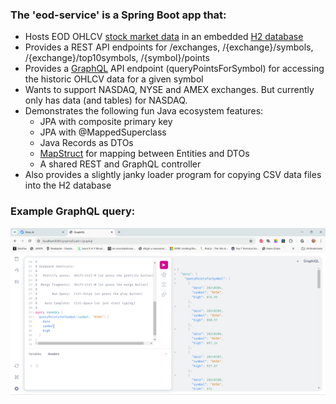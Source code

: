 ### The 'eod-service' is a Spring Boot app that:
- Hosts EOD OHLCV [stock market data](https://eoddata.com/) in an embedded [H2 database](https://www.h2database.com/html/main.html)
- Provides a REST API endpoints for /exchanges, /{exchange}/symbols, /{exchange}/top10symbols, /{symbol}/points
- Provides a [GraphQL](https://graphql.org/) API endpoint (queryPointsForSymbol) for accessing the historic OHLCV data for a given symbol
- Wants to support NASDAQ, NYSE and AMEX exchanges. But currently only has data (and tables) for NASDAQ.
- Demonstrates the following fun Java ecosystem features:
    - JPA with composite primary key
    - JPA with @MappedSuperclass
    - Java Records as DTOs
    - [MapStruct](https://mapstruct.org/) for mapping between Entities and DTOs
    - A shared REST and GraphQL controller
- Also provides a slightly janky loader program for copying CSV data files into the H2 database

### Example GraphQL query:
![GraphQL query for Nvidia stock data](graphql-example.png "GraphQL query for NVDA")